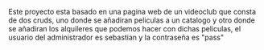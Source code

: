Este proyecto esta basado en una pagina web de un videoclub que consta de dos cruds, uno donde se añadiran peliculas a un catalogo y otro donde se añadiran los alquileres que podemos hacer con dichas peliculas, el usuario del administrador es sebastian y la contraseña es "pass"
